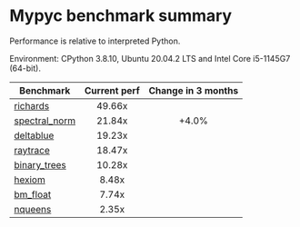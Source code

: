 # Mypyc benchmark summary

Performance is relative to interpreted Python.

Environment: CPython 3.8.10, Ubuntu 20.04.2 LTS and Intel Core i5-1145G7 (64-bit).

| Benchmark | Current perf | Change in 3 months |
| --- | :---: | :---: |
| [richards](benchmarks/richards.md) | 49.66x |  |
| [spectral_norm](benchmarks/spectral_norm.md) | 21.84x | +4.0% |
| [deltablue](benchmarks/deltablue.md) | 19.23x |  |
| [raytrace](benchmarks/raytrace.md) | 18.47x |  |
| [binary_trees](benchmarks/binary_trees.md) | 10.28x |  |
| [hexiom](benchmarks/hexiom.md) | 8.48x |  |
| [bm_float](benchmarks/bm_float.md) | 7.74x |  |
| [nqueens](benchmarks/nqueens.md) | 2.35x |  |
